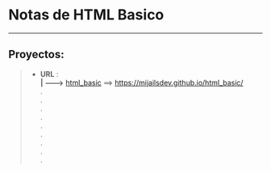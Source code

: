 # Notas de HTML Basico
---
## Proyectos: 
>   * **URL** : <br>
>   **| --->** [html_basic](https://mijailsdev.github.io/html_basic/)  ==>  https://mijailsdev.github.io/html_basic/   <br>
> . <br>
> . <br>
> . <br>
> . <br>
> . <br>
> . <br>
> . <br>
> . <br>
> . <br>
